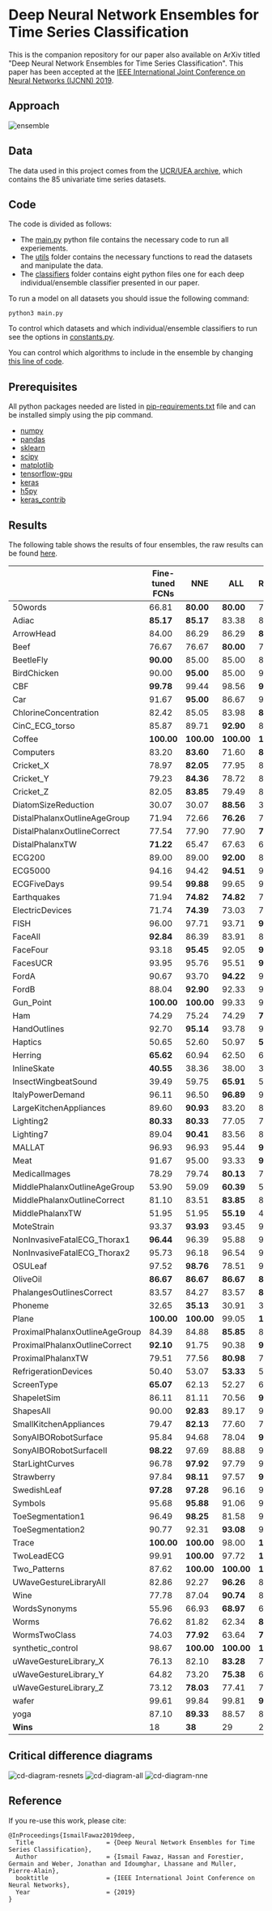 # Deep Neural Network Ensembles for Time Series Classification
This is the companion repository for our paper also available on ArXiv titled "Deep Neural Network Ensembles for Time Series Classification". This paper has been accepted at the [IEEE International Joint Conference on Neural Networks (IJCNN) 2019](https://www.ijcnn.org/). 

## Approach
![ensemble](https://github.com/hfawaz/ijcnn19ensemble/blob/master/png/ensemble.png)

## Data 
The data used in this project comes from the [UCR/UEA archive](http://timeseriesclassification.com/TSC.zip), which contains the 85 univariate time series datasets. 

## Code 
The code is divided as follows: 
* The [main.py](https://github.com/hfawaz/ijcnn19ensemble/blob/master/src/main.py) python file contains the necessary code to run all experiements. 
* The [utils](https://github.com/hfawaz/ijcnn19ensemble/blob/master/src/utils/) folder contains the necessary functions to read the datasets and manipulate the data.
* The [classifiers](https://github.com/hfawaz/ijcnn19ensemble/tree/master/src/classifiers) folder contains eight python files one for each deep individual/ensemble classifier presented in our paper. 

To run a model on all datasets you should issue the following command: 
```
python3 main.py
```
To control which datasets and which individual/ensemble classifiers to run see the options in [constants.py](https://github.com/hfawaz/ijcnn19ensemble/blob/master/src/utils/constants.py).  

You can control which algorithms to include in the ensemble by changing [this line of code](https://github.com/hfawaz/ijcnn19ensemble/blob/cb822a0783ea6bd10359348f727b8fd81ae2c131/src/classifiers/nne.py#L35). 

## Prerequisites
All python packages needed are listed in [pip-requirements.txt](https://github.com/hfawaz/ijcnn19ensemble/blob/master/src/utils/pip-requirements.txt) file and can be installed simply using the pip command.

* [numpy](http://www.numpy.org/)  
* [pandas](https://pandas.pydata.org/)  
* [sklearn](http://scikit-learn.org/stable/)  
* [scipy](https://www.scipy.org/)  
* [matplotlib](https://matplotlib.org/)  
* [tensorflow-gpu](https://www.tensorflow.org/)  
* [keras](https://keras.io/)  
* [h5py](http://docs.h5py.org/en/latest/build.html)
* [keras_contrib](https://www.github.com/keras-team/keras-contrib.git)

## Results
The following table shows the results of four ensembles, the raw results can be found [here](https://github.com/hfawaz/ijcnn19ensemble/blob/master/results/results.csv). 

|                                | Fine-tuned FCNs | NNE    | ALL    | ResNets | 
|--------------------------------|-----------------|--------|--------|---------| 
| 50words                        | 66.81           | **80.00**  | **80.00**  | 77.14   | 
| Adiac                          | **85.17**           | **85.17**  | 83.38  | 83.63   | 
| ArrowHead                      | 84.00           | 86.29  | 86.29  | **86.86**   | 
| Beef                           | 76.67           | 76.67  | **80.00**  | 76.67   | 
| BeetleFly                      | **90.00**           | 85.00  | 85.00  | 85.00   | 
| BirdChicken                    | 90.00           | **95.00**  | 85.00  | 90.00   | 
| CBF                            | **99.78**           | 99.44  | 98.56  | **99.78**   | 
| Car                            | 91.67           | **95.00**  | 86.67  | 93.33   | 
| ChlorineConcentration          | 82.42           | 85.05  | 83.98  | **85.49**   | 
| CinC_ECG_torso                 | 85.87           | 89.71  | **92.90**  | 83.55   | 
| Coffee                         | **100.00**          | **100.00** | **100.00** | **100.00**  | 
| Computers                      | 83.20           | **83.60**  | 71.60  | **83.60**   | 
| Cricket_X                      | 78.97           | **82.05**  | 77.95  | 81.54   | 
| Cricket_Y                      | 79.23           | **84.36**  | 78.72  | 82.05   | 
| Cricket_Z                      | 82.05           | **83.85**  | 79.49  | 82.05   | 
| DiatomSizeReduction            | 30.07           | 30.07  | **88.56**  | 30.07   | 
| DistalPhalanxOutlineAgeGroup   | 71.94           | 72.66  | **76.26**  | 73.38   | 
| DistalPhalanxOutlineCorrect    | 77.54           | 77.90  | 77.90  | **78.99**   | 
| DistalPhalanxTW                | **71.22**           | 65.47  | 67.63  | 66.19   | 
| ECG200                         | 89.00           | 89.00  | **92.00**  | 88.00   | 
| ECG5000                        | 94.16           | 94.42  | **94.51**  | 93.67   | 
| ECGFiveDays                    | 99.54           | **99.88**  | 99.65  | 98.61   | 
| Earthquakes                    | 71.94           | **74.82**  | **74.82**  | 72.66   | 
| ElectricDevices                | 71.74           | **74.39**  | 73.03  | 74.22   | 
| FISH                           | 96.00           | 97.71  | 93.71  | **98.29**   | 
| FaceAll                        | **92.84**           | 86.39  | 83.91  | 84.02   | 
| FaceFour                       | 93.18           | **95.45**  | 92.05  | **95.45**   | 
| FacesUCR                       | 93.95           | 95.76  | 95.51  | **95.90**   | 
| FordA                          | 90.67           | 93.70  | **94.22**  | 92.56   | 
| FordB                          | 88.04           | **92.90**  | 92.33  | 92.16   | 
| Gun_Point                      | **100.00**          | **100.00** | 99.33  | 99.33   | 
| Ham                            | 74.29           | 75.24  | 74.29  | **78.10**   | 
| HandOutlines                   | 92.70           | **95.14**  | 93.78  | 93.78   | 
| Haptics                        | 50.65           | 52.60  | 50.97  | **53.25**   | 
| Herring                        | **65.62**           | 60.94  | 62.50  | 60.94   | 
| InlineSkate                    | **40.55**           | 38.36  | 38.00  | 38.55   | 
| InsectWingbeatSound            | 39.49           | 59.75  | **65.91**  | 52.73   | 
| ItalyPowerDemand               | 96.11           | 96.50  | **96.89**  | 96.40   | 
| LargeKitchenAppliances         | 89.60           | **90.93**  | 83.20  | 89.60   | 
| Lighting2                      | **80.33**           | **80.33**  | 77.05  | 78.69   | 
| Lighting7                      | 89.04           | **90.41**  | 83.56  | 83.56   | 
| MALLAT                         | 96.93           | 96.93  | 95.44  | **97.40**   | 
| Meat                           | 91.67           | 95.00  | 93.33  | **96.67**   | 
| MedicalImages                  | 78.29           | 79.74  | **80.13**  | 78.42   | 
| MiddlePhalanxOutlineAgeGroup   | 53.90           | 59.09  | **60.39**  | 59.09   | 
| MiddlePhalanxOutlineCorrect    | 81.10           | 83.51  | **83.85**  | 83.51   | 
| MiddlePhalanxTW                | 51.95           | 51.95  | **55.19**  | 49.35   | 
| MoteStrain                     | 93.37           | **93.93**  | 93.45  | 93.05   | 
| NonInvasiveFatalECG_Thorax1    | **96.44**           | 96.39  | 95.88  | 95.01   | 
| NonInvasiveFatalECG_Thorax2    | 95.73           | 96.18  | 96.54  | 95.01   | 
| OSULeaf                        | 97.52           | **98.76**  | 78.51  | 98.35   | 
| OliveOil                       | **86.67**           | **86.67**  | **86.67**  | **86.67**   | 
| PhalangesOutlinesCorrect       | 83.57           | 84.27  | 83.57  | **84.97**   | 
| Phoneme                        | 32.65           | **35.13**  | 30.91  | 34.81   | 
| Plane                          | **100.00**          | **100.00** | 99.05  | **100.00**  | 
| ProximalPhalanxOutlineAgeGroup | 84.39           | 84.88  | **85.85**  | 85.37   | 
| ProximalPhalanxOutlineCorrect  | **92.10**           | 91.75  | 90.38  | **92.10**   | 
| ProximalPhalanxTW              | 79.51           | 77.56  | **80.98**  | 78.54   | 
| RefrigerationDevices           | 50.40           | 53.07  | **53.33**  | 52.80   | 
| ScreenType                     | **65.07**           | 62.13  | 52.27  | 62.13   | 
| ShapeletSim                    | 86.11           | 81.11  | 70.56  | **93.89**   | 
| ShapesAll                      | 90.00           | **92.83**  | 89.17  | 92.00   | 
| SmallKitchenAppliances         | 79.47           | **82.13**  | 77.60  | 78.93   | 
| SonyAIBORobotSurface           | 95.84           | 94.68  | 78.04  | **96.17**   | 
| SonyAIBORobotSurfaceII         | **98.22**           | 97.69  | 88.88  | 98.11   | 
| StarLightCurves                | 96.78           | **97.92**  | 97.79  | 97.38   | 
| Strawberry                     | 97.84           | **98.11**  | 97.57  | **98.11**   | 
| SwedishLeaf                    | **97.28**           | **97.28**  | 96.16  | 96.48   | 
| Symbols                        | 95.68           | **95.88**  | 91.06  | 91.56   | 
| ToeSegmentation1               | 96.49           | **98.25**  | 81.58  | 96.05   | 
| ToeSegmentation2               | 90.77           | 92.31  | **93.08**  | 91.54   | 
| Trace                          | **100.00**          | **100.00** | 98.00  | **100.00**  | 
| TwoLeadECG                     | 99.91           | **100.00** | 97.72  | **100.00**  | 
| Two_Patterns                   | 87.62           | **100.00** | **100.00** | **100.00**  | 
| UWaveGestureLibraryAll         | 82.86           | 92.27  | **96.26**  | 87.16   | 
| Wine                           | 77.78           | 87.04  | **90.74**  | 83.33   | 
| WordsSynonyms                  | 55.96           | 66.93  | **68.97**  | 62.85   | 
| Worms                          | 76.62           | 81.82  | 62.34  | **83.12**   | 
| WormsTwoClass                  | 74.03           | **77.92**  | 63.64  | **77.92**   | 
| synthetic_control              | 98.67           | **100.00** | **100.00** | **100.00**  | 
| uWaveGestureLibrary_X          | 76.13           | 82.10  | **83.28**  | 79.51   | 
| uWaveGestureLibrary_Y          | 64.82           | 73.20  | **75.38**  | 68.68   | 
| uWaveGestureLibrary_Z          | 73.12           | **78.03**  | 77.41  | 76.19   | 
| wafer                          | 99.61           | 99.84  | 99.81  | **99.90**   | 
| yoga                           | 87.10           | **89.33**  | 88.57  | 88.17   | 
| **Wins**                           | 18           | **38**  | 29 | 27 | 


## Critical difference diagrams
![cd-diagram-resnets](https://github.com/hfawaz/ijcnn19ensemble/blob/master/png/cd-diagram-resnets.png)
![cd-diagram-all](https://github.com/hfawaz/ijcnn19ensemble/blob/master/png/cd-diagram-all.png)
![cd-diagram-nne](https://github.com/hfawaz/ijcnn19ensemble/blob/master/png/cd-diagram-nne.png)

## Reference

If you re-use this work, please cite:

```
@InProceedings{IsmailFawaz2019deep,
  Title                    = {Deep Neural Network Ensembles for Time Series Classification},
  Author                   = {Ismail Fawaz, Hassan and Forestier, Germain and Weber, Jonathan and Idoumghar, Lhassane and Muller, Pierre-Alain},
  booktitle                = {IEEE International Joint Conference on Neural Networks},
  Year                     = {2019}
}
```
